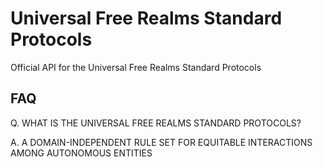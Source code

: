 Universal Free Realms Standard Protocols
====================================

Official API for the Universal Free Realms Standard Protocols

## FAQ

Q. WHAT IS THE UNIVERSAL FREE REALMS STANDARD PROTOCOLS?

A. A DOMAIN-INDEPENDENT RULE SET FOR EQUITABLE INTERACTIONS AMONG AUTONOMOUS ENTITIES
